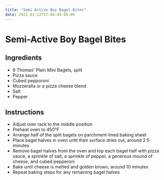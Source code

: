 ```yaml
---
title: "Semi Active Boy Bagel Bites"
date: 2021-01-12T17:04:45-05:00
---
```


# Semi-Active Boy Bagel Bites

## Ingredients

- 8 Thomas' Plain Mini Bagels, split
- Pizza sauce
- Cubed pepporoni
- Mozzeralla or a pizza cheese blend
- Salt
- Pepper

## Instructions

- Adjust over rack to the middle position
- Preheat oven to 450&deg;F
- Arrange half of the split bagels on parchment-lined baking sheet
- Place bagel halves in oven until their surface dries out, around 2.5 minutes
- Remove bagel halves from the oven and top each bagel half with pizza sauce, a sprinkle of salt, a sprinkle of pepper, a generous mound of cheese, and cubed pepperoni
- Bake until cheese is melted and golden brown, around 10 minutes
- Repeat baking steps for any remaining bagel halves 
